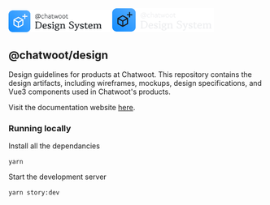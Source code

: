 <img src="./src/assets/images/brand-assets/logo.png#gh-light-mode-only" width="200px" alt="Chat dashboard dark mode"/>
<img src="./src/assets/images/brand-assets/logo-dark.png#gh-dark-mode-only" width="200px"  alt="Chat dashboard dark mode"/>

@chatwoot/design
---


Design guidelines for products at Chatwoot. This repository contains the design artifacts, including wireframes, mockups, design specifications, and Vue3 components used in Chatwoot's products.

Visit the documentation website [here](https://design.chatwoot.com).

### Running locally

Install all the dependancies
```
yarn
```

Start the development server
```
yarn story:dev
```
